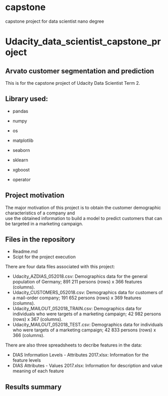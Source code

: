 # capstone
capstone project for data scientist nano degree

# Udacity_data_scientist_capstone_project
## Arvato customer segmentation and prediction
This is for the capstone project of Udacity Data Scientist Term 2.


## Library used:

- pandas

- numpy

- os

- matplotlib

- seaborn

- sklearn

- xgboost

- operator



## Project motivation

The major motivation of this project is to obtain the customer demographic characteristics of a company and<br />
use the obtained information to build a model to predict customers that can be targeted in a marketing campaign.<br />

## Files in the repository

- Readme.md
- Scipt for the project execution 

There are four data files associated with this project:

- Udacity_AZDIAS_052018.csv: Demographics data for the general population of Germany; 891 211 persons (rows) x 366 features (columns).
- Udacity_CUSTOMERS_052018.csv: Demographics data for customers of a mail-order company; 191 652 persons (rows) x 369 features (columns).
- Udacity_MAILOUT_052018_TRAIN.csv: Demographics data for individuals who were targets of a marketing campaign; 42 982 persons (rows) x 367 (columns).
- Udacity_MAILOUT_052018_TEST.csv: Demographics data for individuals who were targets of a marketing campaign; 42 833 persons (rows) x 366 (columns).

There are also three spreadsheets to decribe features in the data:
- DIAS Information Levels - Attributes 2017.xlsx: Information for the feature levels 
- DIAS Attributes - Values 2017.xlsx: Information for description and value meaning of each feature

## Results summary

